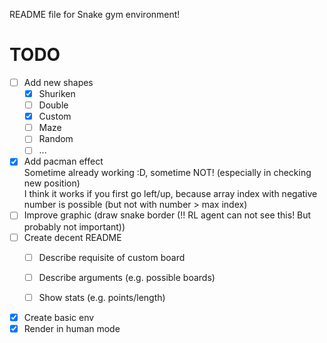 README file for Snake gym environment!




# TODO

- [ ] Add new shapes
  - [x] Shuriken
  - [ ] Double
  - [x] Custom
  - [ ] Maze
  - [ ] Random
  - [ ] ...
- [x] Add pacman effect  
  Sometime already working :D, sometime NOT! (especially in checking new position)  
  I think it works if you first go left/up, because array index with negative number is possible (but not with number > max index)
- [ ] Improve graphic (draw snake border (!! RL agent can not see this! But probably not important))
- [ ] Create decent README
  - [ ] Describe requisite of custom board
  - [ ] Describe arguments (e.g. possible boards)
  - [ ] Show stats (e.g. points/length)




- [x] Create basic env
- [x] Render in human mode
